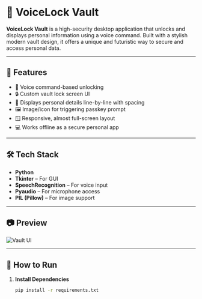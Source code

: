 # 🔐 VoiceLock Vault

**VoiceLock Vault** is a high-security desktop application that unlocks and displays personal information using a voice command. Built with a stylish modern vault design, it offers a unique and futuristic way to secure and access personal data.

---

## 📌 Features

- 🎤 Voice command-based unlocking
- 🔒 Custom vault lock screen UI
- 🧾 Displays personal details line-by-line with spacing
- 🖼️ Image/icon for triggering passkey prompt
- 🪟 Responsive, almost full-screen layout
- 💻 Works offline as a secure personal app

---

## 🛠️ Tech Stack

- **Python**
- **Tkinter** – For GUI
- **SpeechRecognition** – For voice input
- **Pyaudio** – For microphone access
- **PIL (Pillow)** – For image support

---

## 📷 Preview

![Vault UI](images/vault-preview.png)

---

## 🚀 How to Run

1. **Install Dependencies**
   ```bash
   pip install -r requirements.txt
